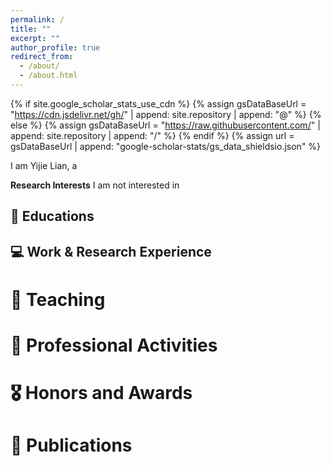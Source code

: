```yaml
---
permalink: /
title: ""
excerpt: ""
author_profile: true
redirect_from: 
  - /about/
  - /about.html
---
```


{% if site.google_scholar_stats_use_cdn %}
{% assign gsDataBaseUrl = "https://cdn.jsdelivr.net/gh/" | append: site.repository | append: "@" %}
{% else %}
{% assign gsDataBaseUrl = "https://raw.githubusercontent.com/" | append: site.repository | append: "/" %}
{% endif %}
{% assign url = gsDataBaseUrl | append: "google-scholar-stats/gs_data_shieldsio.json" %}

<span class='anchor' id='about-me'></span>

I am Yijie Lian, a 


**Research Interests**
I am not interested in 





## 📖 Educations

## 💻 Work & Research Experience 

# 📕 Teaching



# 👔 Professional Activities


# 🎖 Honors and Awards


# 📝 Publications 












